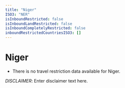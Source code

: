 ```yaml
---
title: "Niger"
ISO3: "NER"
isInboundRestricted: false
isInboundLandRestricted: false
isInboundCompletelyRestricted: false
inboundRestrictedCountriesISO3: []
---
```


# Niger

* There is no travel restriction data available for Niger.

*DISCLAIMER*: Enter disclaimer text here.
